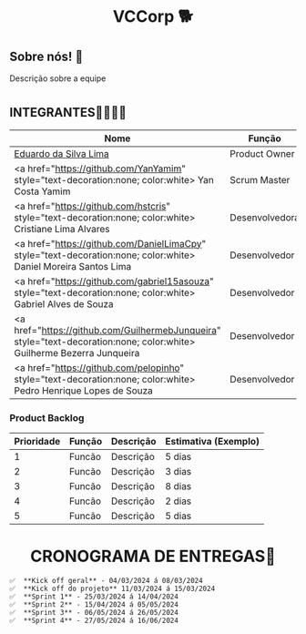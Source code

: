 # <h1 align="center"> VCCorp 🐕​ </h1>
<h2>Sobre nós! 🐶​ </h2>
<p>Descrição sobre a equipe</p>

# <h2>INTEGRANTES👨‍💻👩‍💻</h2>
| Nome                              | Função          | Fotos
|-----------------------------------|--------------------|--------------------|
| <a style="text-decoration:none; color:white;">[Eduardo da Silva Lima](https://github.com/PortifoliodoEdu)</a>          | Product Owner     |
| <a href="https://github.com/YanYamim" style="text-decoration:none; color:white> Yan Costa Yamim</a>                   | Scrum Master      |
| <a href="https://github.com/hstcris" style="text-decoration:none; color:white> Cristiane Lima Alvares</a>            | Desenvolvedora                |
|<a href="https://github.com/DanielLimaCpy" style="text-decoration:none; color:white> Daniel Moreira Santos Lima</a>       | Desenvolvedor                |
| <a href="https://github.com/gabriel15asouza"  style="text-decoration:none; color:white> Gabriel Alves de Souza</a>       | Desenvolvedor                |
| <a href="https://github.com/GuilhermebJunqueira" style="text-decoration:none; color:white> Guilherme Bezerra Junqueira</a>      | Desenvolvedor                |
| <a href="https://github.com/pelopinho" style="text-decoration:none; color:white> Pedro Henrique Lopes de Souza</a>           | Desenvolvedor                |

<h3>Product Backlog</h3>

| Prioridade  | Função               | Descrição                                              | Estimativa (Exemplo) |
|-----|-----------------------------|--------------------------------------------------------|------------|
| 1  | Funcão         | Descrição               | 5 dias   |
| 2  | Funcão               | Descrição                              | 3 dias   |
| 3  | Funcão  | Descrição                    | 8 dias   |
| 4  | Funcão          | Descrição           | 2 dias   |
| 5  | Funcão        | Descrição                    | 5 dias   |


# <h1 align="center">CRONOGRAMA DE ENTREGAS📆</h1>
    ✅  **Kick off geral** - 04/03/2024 á 08/03/2024
    ✅  **Kick off do projeto** 11/03/2024 á 15/03/2024
    ✅  **Sprint 1** - 25/03/2024 á 14/04/2024
    ✅  **Sprint 2** - 15/04/2024 á 05/05/2024
    ✅  **Sprint 3** - 06/05/2024 á 26/05/2024
    ✅  **Sprint 4** - 27/05/2024 á 16/06/2024
